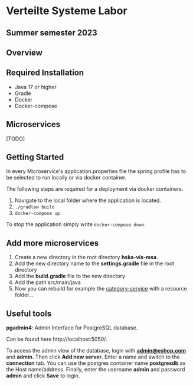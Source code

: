 # Verteilte Systeme Labor 
## Summer semester 2023
## Overview

## Required Installation

- Java 17 or higher
- Gradle
- Docker
- Docker-compose

## Microservices

[TODO]

## Getting Started

In every Microservice's application.properties file the spring profile has to be selected to run locally or via docker container.

The following steps are required for a deployment via docker containers.

1. Navigate to the local folder where the application is located.
2. `./gradlew build`
3. `docker-compose up`

To stop the application simply write `docker-compose down`.

## Add more microservices
1. Create a new directory in the root directory **hska-vis-msa**.
2. Add the new directory name to the **settings.gradle** file in the root directory
3. Add the **build.gradle** file to the new directory
4. Add the path src/main/java
5. Now you can rebuild for example the [category-service](https://github.com/hka-vis-soa/hska-vis-msa/tree/master/category-service) with a resource folder... 


## Useful tools

**pgadmin4**: Admin Interface for PostgreSQL database. 

Can be found here http://localhost:5050/. 

To access the admin view of the database, login with **admin@eshop.com** and **admin**. Then click **Add new server**. Enter a name and switch to the **connection** tab. You can use the postgres container name **postgresdb** as the Host name/address. Finally, enter the username **admin** and password **admin** and click **Save** to login.   
